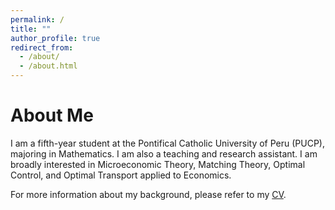 ```yaml
---
permalink: /
title: ""
author_profile: true
redirect_from: 
  - /about/
  - /about.html
---
```


About Me
======

I am a fifth-year student at the Pontifical Catholic University of Peru (PUCP), majoring in Mathematics. I am also a teaching and research assistant. I am broadly interested in Microeconomic Theory, Matching Theory, Optimal Control, and Optimal Transport applied to Economics.

For more information about my background, please refer to my [CV](https://MarceloGallardoB.github.io/files/cv_mg.pdf).
